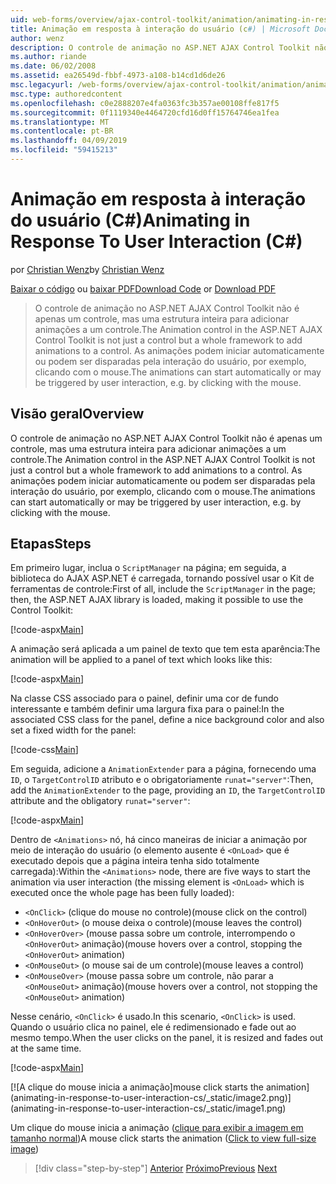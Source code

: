 ```yaml
---
uid: web-forms/overview/ajax-control-toolkit/animation/animating-in-response-to-user-interaction-cs
title: Animação em resposta à interação do usuário (c#) | Microsoft Docs
author: wenz
description: O controle de animação no ASP.NET AJAX Control Toolkit não é apenas um controle, mas uma estrutura inteira para adicionar animações a um controle. As animações podem estrelas...
ms.author: riande
ms.date: 06/02/2008
ms.assetid: ea26549d-fbbf-4973-a108-b14cd1d6de26
msc.legacyurl: /web-forms/overview/ajax-control-toolkit/animation/animating-in-response-to-user-interaction-cs
msc.type: authoredcontent
ms.openlocfilehash: c0e2888207e4fa0363fc3b357ae00108ffe817f5
ms.sourcegitcommit: 0f1119340e4464720cfd16d0ff15764746ea1fea
ms.translationtype: MT
ms.contentlocale: pt-BR
ms.lasthandoff: 04/09/2019
ms.locfileid: "59415213"
---
```

# <a name="animating-in-response-to-user-interaction-c"></a><span data-ttu-id="fa439-104">Animação em resposta à interação do usuário (C#)</span><span class="sxs-lookup"><span data-stu-id="fa439-104">Animating in Response To User Interaction (C#)</span></span>

<span data-ttu-id="fa439-105">por [Christian Wenz](https://github.com/wenz)</span><span class="sxs-lookup"><span data-stu-id="fa439-105">by [Christian Wenz](https://github.com/wenz)</span></span>

<span data-ttu-id="fa439-106">[Baixar o código](http://download.microsoft.com/download/f/9/a/f9a26acd-8df4-4484-8a18-199e4598f411/Animation6.cs.zip) ou [baixar PDF](http://download.microsoft.com/download/6/7/1/6718d452-ff89-4d3f-a90e-c74ec2d636a3/animation6CS.pdf)</span><span class="sxs-lookup"><span data-stu-id="fa439-106">[Download Code](http://download.microsoft.com/download/f/9/a/f9a26acd-8df4-4484-8a18-199e4598f411/Animation6.cs.zip) or [Download PDF](http://download.microsoft.com/download/6/7/1/6718d452-ff89-4d3f-a90e-c74ec2d636a3/animation6CS.pdf)</span></span>

> <span data-ttu-id="fa439-107">O controle de animação no ASP.NET AJAX Control Toolkit não é apenas um controle, mas uma estrutura inteira para adicionar animações a um controle.</span><span class="sxs-lookup"><span data-stu-id="fa439-107">The Animation control in the ASP.NET AJAX Control Toolkit is not just a control but a whole framework to add animations to a control.</span></span> <span data-ttu-id="fa439-108">As animações podem iniciar automaticamente ou podem ser disparadas pela interação do usuário, por exemplo, clicando com o mouse.</span><span class="sxs-lookup"><span data-stu-id="fa439-108">The animations can start automatically or may be triggered by user interaction, e.g. by clicking with the mouse.</span></span>


## <a name="overview"></a><span data-ttu-id="fa439-109">Visão geral</span><span class="sxs-lookup"><span data-stu-id="fa439-109">Overview</span></span>

<span data-ttu-id="fa439-110">O controle de animação no ASP.NET AJAX Control Toolkit não é apenas um controle, mas uma estrutura inteira para adicionar animações a um controle.</span><span class="sxs-lookup"><span data-stu-id="fa439-110">The Animation control in the ASP.NET AJAX Control Toolkit is not just a control but a whole framework to add animations to a control.</span></span> <span data-ttu-id="fa439-111">As animações podem iniciar automaticamente ou podem ser disparadas pela interação do usuário, por exemplo, clicando com o mouse.</span><span class="sxs-lookup"><span data-stu-id="fa439-111">The animations can start automatically or may be triggered by user interaction, e.g. by clicking with the mouse.</span></span>

## <a name="steps"></a><span data-ttu-id="fa439-112">Etapas</span><span class="sxs-lookup"><span data-stu-id="fa439-112">Steps</span></span>

<span data-ttu-id="fa439-113">Em primeiro lugar, inclua o `ScriptManager` na página; em seguida, a biblioteca do AJAX ASP.NET é carregada, tornando possível usar o Kit de ferramentas de controle:</span><span class="sxs-lookup"><span data-stu-id="fa439-113">First of all, include the `ScriptManager` in the page; then, the ASP.NET AJAX library is loaded, making it possible to use the Control Toolkit:</span></span>

[!code-aspx[Main](animating-in-response-to-user-interaction-cs/samples/sample1.aspx)]

<span data-ttu-id="fa439-114">A animação será aplicada a um painel de texto que tem esta aparência:</span><span class="sxs-lookup"><span data-stu-id="fa439-114">The animation will be applied to a panel of text which looks like this:</span></span>

[!code-aspx[Main](animating-in-response-to-user-interaction-cs/samples/sample2.aspx)]

<span data-ttu-id="fa439-115">Na classe CSS associado para o painel, definir uma cor de fundo interessante e também definir uma largura fixa para o painel:</span><span class="sxs-lookup"><span data-stu-id="fa439-115">In the associated CSS class for the panel, define a nice background color and also set a fixed width for the panel:</span></span>

[!code-css[Main](animating-in-response-to-user-interaction-cs/samples/sample3.css)]

<span data-ttu-id="fa439-116">Em seguida, adicione a `AnimationExtender` para a página, fornecendo uma `ID`, o `TargetControlID` atributo e o obrigatoriamente `runat="server"`:</span><span class="sxs-lookup"><span data-stu-id="fa439-116">Then, add the `AnimationExtender` to the page, providing an `ID`, the `TargetControlID` attribute and the obligatory `runat="server"`:</span></span>

[!code-aspx[Main](animating-in-response-to-user-interaction-cs/samples/sample4.aspx)]

<span data-ttu-id="fa439-117">Dentro de `<Animations>` nó, há cinco maneiras de iniciar a animação por meio de interação do usuário (o elemento ausente é `<OnLoad>` que é executado depois que a página inteira tenha sido totalmente carregada):</span><span class="sxs-lookup"><span data-stu-id="fa439-117">Within the `<Animations>` node, there are five ways to start the animation via user interaction (the missing element is `<OnLoad>` which is executed once the whole page has been fully loaded):</span></span>

- `<OnClick>` <span data-ttu-id="fa439-118">(clique do mouse no controle)</span><span class="sxs-lookup"><span data-stu-id="fa439-118">(mouse click on the control)</span></span>
- `<OnHoverOut>` <span data-ttu-id="fa439-119">(o mouse deixa o controle)</span><span class="sxs-lookup"><span data-stu-id="fa439-119">(mouse leaves the control)</span></span>
- `<OnHoverOver>` <span data-ttu-id="fa439-120">(mouse passa sobre um controle, interrompendo o `<OnHoverOut>` animação)</span><span class="sxs-lookup"><span data-stu-id="fa439-120">(mouse hovers over a control, stopping the `<OnHoverOut>` animation)</span></span>
- `<OnMouseOut>` <span data-ttu-id="fa439-121">(o mouse sai de um controle)</span><span class="sxs-lookup"><span data-stu-id="fa439-121">(mouse leaves a control)</span></span>
- `<OnMouseOver>` <span data-ttu-id="fa439-122">(mouse passa sobre um controle, não parar a `<OnMouseOut>` animação)</span><span class="sxs-lookup"><span data-stu-id="fa439-122">(mouse hovers over a control, not stopping the `<OnMouseOut>` animation)</span></span>

<span data-ttu-id="fa439-123">Nesse cenário, `<OnClick>` é usado.</span><span class="sxs-lookup"><span data-stu-id="fa439-123">In this scenario, `<OnClick>` is used.</span></span> <span data-ttu-id="fa439-124">Quando o usuário clica no painel, ele é redimensionado e fade out ao mesmo tempo.</span><span class="sxs-lookup"><span data-stu-id="fa439-124">When the user clicks on the panel, it is resized and fades out at the same time.</span></span>

[!code-aspx[Main](animating-in-response-to-user-interaction-cs/samples/sample5.aspx)]


[![A <span data-ttu-id="fa439-125">clique do mouse inicia a animação]</span><span class="sxs-lookup"><span data-stu-id="fa439-125">mouse click starts the animation]</span></span>(animating-in-response-to-user-interaction-cs/_static/image2.png)](animating-in-response-to-user-interaction-cs/_static/image1.png)

<span data-ttu-id="fa439-126">Um clique do mouse inicia a animação ([clique para exibir a imagem em tamanho normal](animating-in-response-to-user-interaction-cs/_static/image3.png))</span><span class="sxs-lookup"><span data-stu-id="fa439-126">A mouse click starts the animation ([Click to view full-size image](animating-in-response-to-user-interaction-cs/_static/image3.png))</span></span>

> [!div class="step-by-step"]
> <span data-ttu-id="fa439-127">[Anterior](picking-one-animation-out-of-a-list-cs.md)
> [Próximo](disabling-actions-during-animation-cs.md)</span><span class="sxs-lookup"><span data-stu-id="fa439-127">[Previous](picking-one-animation-out-of-a-list-cs.md)
[Next](disabling-actions-during-animation-cs.md)</span></span>

